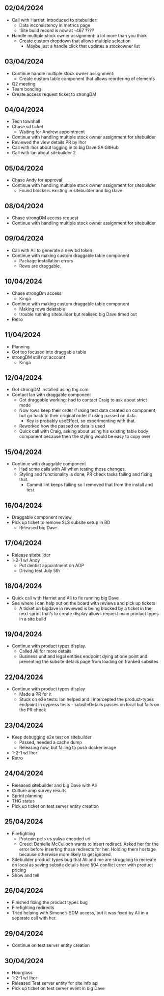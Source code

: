 ## 02/04/2024
- Call with Harriet, introduced to sitebuilder:
    - Data inconsistency in metrics page
    - ‘Site build record is now at -467 ????
- Handle multiple stock owner assignment: a lot more than you think
    - Create custom dropdown that allows multiple selection
        - Maybe just a handle click that updates a stockowner list 
## 03/04/2024
- Continue handle multiple stock owner assignment: 
    - Create custom table component that allows reordering of elements
- Q2 meeting
- Team bonding
- Create access request ticket to strongDM
## 04/04/2024
- Tech townhall
- Chase sd ticket
    - Waiting for Andrew appointment
- Continue with handling multiple stock owner assignment for sitebuilder
- Reviewed the view details PR by Ihor
- Call with Ihor about logging in to big Dave SA GitHub
- Call with Ian about sitebuilder 2 
## 05/04/2024
- Chase Andy for approval
- Continue with handling multiple stock owner assignment for sitebuilder
    - Found blockers existing in sitebuilder and big Dave 
## 08/04/2024
- Chase strongDM access request
- Continue with handling multiple stock owner assignment for sitebuilder
## 09/04/2024
- Call with Ali to generate a new bd token
- Continue with making custom draggable table component
    - Package installation errors
    - Rows are draggable, 
## 10/04/2024
- Chase strongDm access
    - Kinga
- Continue with making custom draggable table component
    - Making rows deletable
    - trouble running sitebuilder but realised big Dave timed out
- Retro 
## 11/04/2024
- Planning
- Got too focused into draggable table
- strongDM still not account
    - Kinga 
## 12/04/2024
- Got strongDM installed using thg.com
- Contact Ian with draggable component
    - Got draggable working: had to contact Craig to ask about strict mode
    - Now rows keep their order if using test data created on component, but go back to their original order if using passed on data.
        - Key is probably useEffect, so experimenting with that.
    - Reworked how the passed on data is used 
    - Quick call with Craig, asking about using his existing table body component because then the styling would be easy to copy over
## 15/04/2024
- Continue with draggable component
    - Had some calls with Ali when testing those changes.
    - Styling and functionality is done, PR check tasks failing and fixing that.
        - Commit lint keeps failing so I removed that from the install and test
## 16/04/2024
- Draggable component review
- Pick up ticket to remove SLS subsite setup in BD 
    - Released big Dave
## 17/04/2024
- Release sitebuilder
- 1-2-1 w/ Andy
    - Put dentist appointment on ADP
    - Driving test July 5th
## 18/04/2024
- Quick call with Harriet and Ali to fix running big Dave
- See where I can help out on the board with reviews and pick up tickets
    - A ticket on bigdave in reviewed is being blocked by a ticket in the next sprint that’s to create display allows request main product types in a site build
## 19/04/2024
- Continue with product types display.
    - Called Ali for more details
    - Business unit and legal entities endpoint dying at one point and preventing the subsite details page from loading on franked subsites 
## 22/04/2024
- Continue with product types display
    - Made a PR for it
    - Stuck on e2e tests: Ian helped and I intercepted the product-types endpoint in cypress tests - subsiteDetails passes on local but fails on the PR check
## 23/04/2024
- Keep debugging e2e test on sitebuilder
    - Passed, needed a cache dump
    - Releasing now, but failing to push docker image
- 1-2-1 w/ Ihor
- Retro 
## 24/04/2024
- Released sitebuilder and big Dave with Ali
- Culture amp survey results
- Sprint planning
- THG status
- Pick up ticket on test server entity creation
## 25/04/2024
- Firefighting
    - Protexin pets us yuliya encoded url
    - Creed: Danielle McCulloch wants to insert redirect. Asked her for the error before inserting those redirects for her. Holding them hostage because otherwise more likely to get ignored.
- Sitebuilder product types bug that Ali and me are struggling to recreate on local as saving subsite details have 504 conflict error with product pricing
- Show and tell
## 26/04/2024
- Finished fixing the product types bug
- Firefighting redirects
- Tried helping with Simone’s SDM access, but it was fixed by Ali in a separate call with her.
## 29/04/2024
- Continue on test server entity creation
## 30/04/2024
- Hourglass
- 1-2-1 w/ Ihor
- Released Test server entity for site info api
- Pick up ticket on test server event in big Dave 